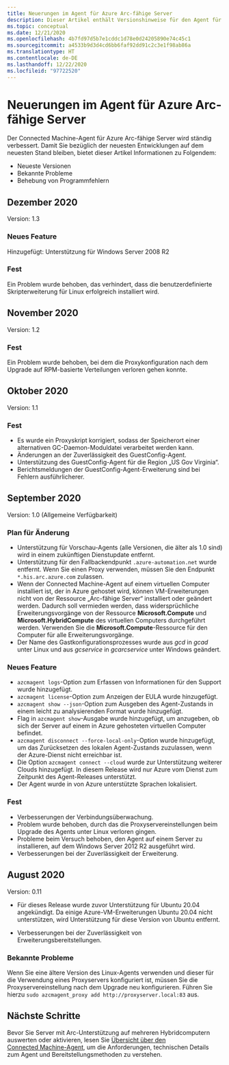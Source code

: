 ```yaml
---
title: Neuerungen im Agent für Azure Arc-fähige Server
description: Dieser Artikel enthält Versionshinweise für den Agent für Azure Arc-fähige Server. Für viele der zusammengefassten Issues werden Links zu ausführlicheren Informationen bereitgestellt.
ms.topic: conceptual
ms.date: 12/21/2020
ms.openlocfilehash: 4b7fd97d5b7e1cddc1d78e0d24205890e74c45c1
ms.sourcegitcommit: a4533b9d3d4cd6bb6faf92dd91c2c3e1f98ab86a
ms.translationtype: HT
ms.contentlocale: de-DE
ms.lasthandoff: 12/22/2020
ms.locfileid: "97722520"
---
```

# <a name="whats-new-with-azure-arc-enabled-servers-agent"></a>Neuerungen im Agent für Azure Arc-fähige Server

Der Connected Machine-Agent für Azure Arc-fähige Server wird ständig verbessert. Damit Sie bezüglich der neuesten Entwicklungen auf dem neuesten Stand bleiben, bietet dieser Artikel Informationen zu Folgendem:

- Neueste Versionen
- Bekannte Probleme
- Behebung von Programmfehlern

## <a name="december-2020"></a>Dezember 2020

Version: 1.3

### <a name="new-feature"></a>Neues Feature

Hinzugefügt: Unterstützung für Windows Server 2008 R2

### <a name="fixed"></a>Fest

Ein Problem wurde behoben, das verhindert, dass die benutzerdefinierte Skripterweiterung für Linux erfolgreich installiert wird.

## <a name="november-2020"></a>November 2020

Version: 1.2

### <a name="fixed"></a>Fest

Ein Problem wurde behoben, bei dem die Proxykonfiguration nach dem Upgrade auf RPM-basierte Verteilungen verloren gehen konnte.

## <a name="october-2020"></a>Oktober 2020

Version: 1.1

### <a name="fixed"></a>Fest

- Es wurde ein Proxyskript korrigiert, sodass der Speicherort einer alternativen GC-Daemon-Moduldatei verarbeitet werden kann.
- Änderungen an der Zuverlässigkeit des GuestConfig-Agent.
- Unterstützung des GuestConfig-Agent für die Region „US Gov Virginia“.
- Berichtsmeldungen der GuestConfig-Agent-Erweiterung sind bei Fehlern ausführlicherer.

## <a name="september-2020"></a>September 2020

Version: 1.0 (Allgemeine Verfügbarkeit)

### <a name="plan-for-change"></a>Plan für Änderung

- Unterstützung für Vorschau-Agents (alle Versionen, die älter als 1.0 sind) wird in einem zukünftigen Dienstupdate entfernt.
- Unterstützung für den Fallbackendpunkt `.azure-automation.net` wurde entfernt. Wenn Sie einen Proxy verwenden, müssen Sie den Endpunkt `*.his.arc.azure.com` zulassen.
- Wenn der Connected Machine-Agent auf einem virtuellen Computer installiert ist, der in Azure gehostet wird, können VM-Erweiterungen nicht von der Ressource „Arc-fähige Server“ installiert oder geändert werden. Dadurch soll vermieden werden, dass widersprüchliche Erweiterungsvorgänge von der Ressource **Microsoft.Compute** und **Microsoft.HybridCompute** des virtuellen Computers durchgeführt werden. Verwenden Sie die **Microsoft.Compute**-Ressource für den Computer für alle Erweiterungsvorgänge.
- Der Name des Gastkonfigurationsprozesses wurde aus *gcd* in *gcad* unter Linux und aus *gcservice* in *gcarcservice* unter Windows geändert.

### <a name="new-feature"></a>Neues Feature

- `azcmagent logs`-Option zum Erfassen von Informationen für den Support wurde hinzugefügt.
- `azcmagent license`-Option zum Anzeigen der EULA wurde hinzugefügt.
- `azcmagent show --json`-Option zum Ausgeben des Agent-Zustands in einem leicht zu analysierenden Format wurde hinzugefügt.
- Flag in `azcmagent show`-Ausgabe wurde hinzugefügt, um anzugeben, ob sich der Server auf einem in Azure gehosteten virtuellen Computer befindet.
- `azcmagent disconnect --force-local-only`-Option wurde hinzugefügt, um das Zurücksetzen des lokalen Agent-Zustands zuzulassen, wenn der Azure-Dienst nicht erreichbar ist.
- Die Option `azcmagent connect --cloud` wurde zur Unterstützung weiterer Clouds hinzugefügt. In diesem Release wird nur Azure vom Dienst zum Zeitpunkt des Agent-Releases unterstützt.
- Der Agent wurde in von Azure unterstützte Sprachen lokalisiert.

### <a name="fixed"></a>Fest

- Verbesserungen der Verbindungsüberwachung.
- Problem wurde behoben, durch das die Proxyservereinstellungen beim Upgrade des Agents unter Linux verloren gingen.
- Probleme beim Versuch behoben, den Agent auf einem Server zu installieren, auf dem Windows Server 2012 R2 ausgeführt wird.
- Verbesserungen bei der Zuverlässigkeit der Erweiterung.

## <a name="august-2020"></a>August 2020

Version: 0.11

- Für dieses Release wurde zuvor Unterstützung für Ubuntu 20.04 angekündigt. Da einige Azure-VM-Erweiterungen Ubuntu 20.04 nicht unterstützen, wird Unterstützung für diese Version von Ubuntu entfernt.

- Verbesserungen bei der Zuverlässigkeit von Erweiterungsbereitstellungen.

### <a name="known-issues"></a>Bekannte Probleme

Wenn Sie eine ältere Version des Linux-Agents verwenden und dieser für die Verwendung eines Proxyservers konfiguriert ist, müssen Sie die Proxyservereinstellung nach dem Upgrade neu konfigurieren. Führen Sie hierzu `sudo azcmagent_proxy add http://proxyserver.local:83` aus.

## <a name="next-steps"></a>Nächste Schritte

Bevor Sie Server mit Arc-Unterstützung auf mehreren Hybridcomputern auswerten oder aktivieren, lesen Sie [Übersicht über den Connected Machine-Agent](agent-overview.md), um die Anforderungen, technischen Details zum Agent und Bereitstellungsmethoden zu verstehen.